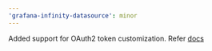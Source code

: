 ```yaml
---
'grafana-infinity-datasource': minor
---
```


Added support for OAuth2 token customization. Refer [docs](https://grafana.com/docs/plugins/yesoreyeram-infinity-datasource/latest/setup/oauth2-token-customization/)
